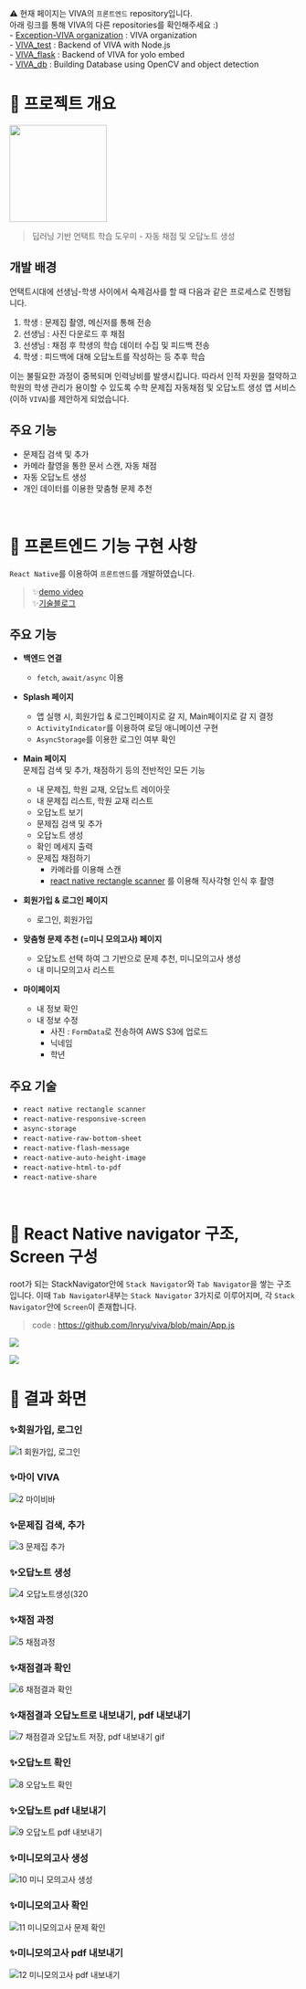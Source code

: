  ⚠️ 현재 페이지는 VIVA의 `프론트엔드` repository입니다. <br/>
  아래 링크를 통해 VIVA의 다른 repositories를 확인해주세요 :)<br/>
    - [Exception-VIVA organization](https://github.com/Exception-VIVA) : VIVA organization<br/>
    - [VIVA_test](https://github.com/Exception-VIVA/VIVA_test) : Backend of VIVA with Node.js <br/>
    - [VIVA_flask](https://github.com/Exception-VIVA/VIVA_flask) : Backend of VIVA for yolo embed <br/> 
    - [VIVA_db](https://github.com/Exception-VIVA/VIVA_db) : Building Database using OpenCV and object detection

# 🥣 프로젝트 개요
<img src="https://user-images.githubusercontent.com/55133794/121149497-ac2c8c80-c87d-11eb-9084-1a158cdecb50.png" width="170">

> 딥러닝 기반 언택트 학습 도우미 - 자동 채점 및 오답노트 생성
> 
> 

## 개발 배경

언택트시대에 선생님-학생 사이에서 숙제검사를 할 때 다음과 같은 프로세스로 진행됩니다.

1. 학생 : 문제집 촬영, 메신저를 통해 전송
2. 선생님 : 사진 다운로드 후 채점
3. 선생님 : 채점 후 학생의 학습 데이터 수집 및 피드백 전송
4. 학생 : 피드백에 대해 오답노트를 작성하는 등 추후 학습

이는 불필요한 과정이 중복되며 인력낭비를 발생시킵니다.
따라서 인적 자원을 절약하고 학원의 학생 관리가 용이할 수 있도록
수학 문제집 자동채점 및 오답노트 생성 앱 서비스(이하 `VIVA`)를 제안하게 되었습니다.


## 주요 기능

- 문제집 검색 및 추가
- 카메라 촬영을 통한 문서 스캔, 자동 채점
- 자동 오답노트 생성
- 개인 데이터를 이용한 맞춤형 문제 추천


<br/>

# 🥣 프론트엔드 기능 구현 사항

`React Native`를 이용하여 `프론트엔드`를 개발하였습니다.

>  ✨[demo video](https://youtu.be/8xtAMVeu-S0 )<br/>
>  ✨[기술블로그](https://velog.io/@inryu?tag=%EC%A1%B8%EC%97%85%ED%94%84%EB%A1%9C%EC%A0%9D%ED%8A%B8)


## 주요 기능
- **백엔드 연결**
    - `fetch`, `await/async` 이용

- **Splash 페이지**
    - 앱 실행 시, 회원가입 & 로그인페이지로 갈 지, Main페이지로 갈 지 결정
    - `ActivityIndicator`를 이용하여 로딩 애니메이션 구현
    - `AsyncStorage`를 이용한 로그인 여부 확인
- **Main 페이지** <br/>
  문제집 검색 및 추가, 채점하기 등의 전반적인 모든 기능
    - 내 문제집, 학원 교재, 오답노트 레이아웃
    - 내 문제집 리스트, 학원 교재 리스트
    - 오답노트 보기
    - 문제집 검색 및 추가
    - 오답노트 생성 
    - 확인 메세지 출력
    - 문제집 채점하기
        - 카메라를 이용해 스캔
        - [react native rectangle scanner](https://www.npmjs.com/package/react-native-rectangle-scanner) 를 이용해 직사각형 인식 후 촬영
- **회원가입 & 로그인 페이지**

    - 로그인, 회원가입
- **맞춤형 문제 추천 (=미니 모의고사) 페이지**

    - 오답노트 선택 하여 그 기반으로 문제 추천, 미니모의고사 생성
    - 내 미니모의고사 리스트
- **마이페이지**
    - 내 정보 확인
    - 내 정보 수정
        - 사진 : `FormData`로 전송하여 AWS S3에 업로드
        - 닉네임
        - 학년

## 주요 기술
- `react native rectangle scanner`
- `react-native-responsive-screen`
- `async-storage`
- `react-native-raw-bottom-sheet`
- `react-native-flash-message`
- `react-native-auto-height-image`
- `react-native-html-to-pdf`
- `react-native-share`
<br/>
  
# 🥣 React Native navigator 구조, Screen 구성

root가 되는 StackNavigator안에 `Stack Navigator`와 `Tab Navigator`을 쌓는 구조입니다.
이때 `Tab Navigator`내부는 `Stack Navigator` 3가지로 이루어지며, 각 `Stack Navigator`안에 `Screen`이 존재합니다.
> code : https://github.com/Inryu/viva/blob/main/App.js

![](https://images.velog.io/images/inryu/post/4eaae849-0b34-4a4e-b52c-2745b68596cd/image.png)

![](https://images.velog.io/images/inryu/post/b6a15cf6-52f6-4536-a8e6-09950379216f/image.png)


# 🥣 결과 화면

### ✨회원가입, 로그인
![1  회원가입, 로그인](https://user-images.githubusercontent.com/55133794/121143232-cd8a7a00-c877-11eb-94c9-5fb4b0d44036.gif)
### ✨마이 VIVA
![2  마이비바](https://user-images.githubusercontent.com/55133794/121143304-e135e080-c877-11eb-931d-8b3a77680d89.gif)
### ✨문제집 검색, 추가
![3  문제집 추가](https://user-images.githubusercontent.com/55133794/121143377-f579dd80-c877-11eb-80ba-33d8cf7863f8.gif)
### ✨오답노트 생성
![4 오답노트생성(320](https://user-images.githubusercontent.com/55133794/121143037-9025ec80-c877-11eb-8f7f-aae3c6925cbd.gif)
### ✨채점 과정
![5  채점과정](https://user-images.githubusercontent.com/55133794/121144158-b730ee00-c878-11eb-95e8-72a86bb664b9.gif)
### ✨채점결과 확인
![6  채점결과 확인](https://user-images.githubusercontent.com/55133794/121144154-b6985780-c878-11eb-8502-c913570fdfd5.gif)
### ✨채점결과 오답노트로 내보내기, pdf 내보내기
![7 채점결과 오답노트 저장, pdf 내보내기 gif](https://user-images.githubusercontent.com/55133794/121145251-b77db900-c879-11eb-9e41-5fb85924f382.gif)
### ✨오답노트 확인
![8  오답노트 확인](https://user-images.githubusercontent.com/55133794/121146244-b39e6680-c87a-11eb-8b86-8af8031a671d.gif)
### ✨오답노트 pdf 내보내기
![9  오답노트 pdf 내보내기](https://user-images.githubusercontent.com/55133794/121146251-b4cf9380-c87a-11eb-9f4f-1c3daec747c8.gif)
### ✨미니모의고사 생성
![10  미니 모의고사 생성](https://user-images.githubusercontent.com/55133794/121148061-658a6280-c87c-11eb-9768-df04186543b7.gif)
### ✨미니모의고사 확인
![11  미니모의고사 문제 확인](https://user-images.githubusercontent.com/55133794/121148063-6622f900-c87c-11eb-876e-f8795c72f4cd.gif)
### ✨미니모의고사 pdf 내보내기
![12  미니모의고사 pdf 내보내기](https://user-images.githubusercontent.com/55133794/121148065-66bb8f80-c87c-11eb-9ee9-eabce874b56c.gif)




